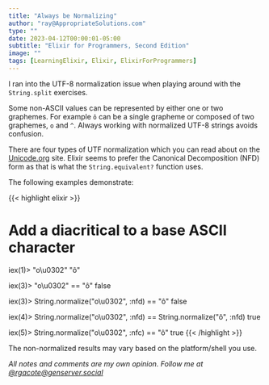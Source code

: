 ```yaml
---
title: "Always be Normalizing"
author: "ray@AppropriateSolutions.com"
type: ""
date: 2023-04-12T00:00:01-05:00
subtitle: "Elixir for Programmers, Second Edition"
image: ""
tags: [LearningElixir, Elixir, ElixirForProgrammers]
---
```


I ran into the UTF-8 normalization issue when playing around with the `String.split` exercises.

Some non-ASCII values can be represented by either one or two graphemes.
For example `ô` can be a single grapheme or composed of two graphemes, `o` and `^`.
Always working with normalized UTF-8 strings avoids confusion.

There are four types of UTF normalization which you can read about on the [Unicode.org](https://unicode.org/reports/tr15/) site.
Elixir seems to prefer the Canonical Decomposition (NFD) form as that is what the `String.equivalent?` function uses.

The following examples demonstrate:

<!--more-->

{{< highlight elixir >}}
# Add a diacritical to a base ASCII character
iex(1)> "o\u0302"
"ô"

iex(3)> "o\u0302" == "ô"
false

iex(3)> String.normalize("o\u0302", :nfd) == "ô"
false

iex(4)> String.normalize("o\u0302", :nfd) == String.normalize("ô", :nfd)
true

iex(5)> String.normalize("o\u0302", :nfc) == "ô"
true
{{< /highlight >}}

The non-normalized results may vary based on the platform/shell you use.

_All notes and comments are my own opinion. Follow me at [@rgacote@genserver.social](https://genserver.social/rgacote)_
